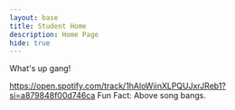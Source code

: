 ```yaml
---
layout: base
title: Student Home 
description: Home Page
hide: true
---
```


What's up gang!

https://open.spotify.com/track/1hAloWiinXLPQUJxrJReb1?si=a879848f00d746ca
Fun Fact: Above song bangs.

